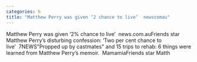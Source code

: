 ```yaml
---
categories: h
title: "Matthew Perry was given ‘2 chance to live’  newscomau"
---
```

Matthew Perry was given ‘2% chance to live’&nbsp;&nbsp;news.com.auFriends star Matthew Perry’s disturbing confession: ‘Two per cent chance to live’&nbsp;&nbsp;7NEWS"Propped up by castmates" and 15 trips to rehab: 6 things were learned from Matthew Perry’s memoir.&nbsp;&nbsp;MamamiaFriends star Matth
